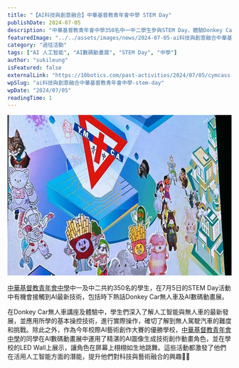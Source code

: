```yaml
---
title: "【AI科技與創意融合】中華基督教青年會中學 STEM Day"
publishDate: 2024-07-05
description: "中華基督教青年會中學350名中一中二學生參與STEM Day，體驗Donkey Car無人車技術和AI數碼動畫展，運用AI圖像生成技術創作動畫角色，激發科技與藝術融合潛能。"
featuredImage: "../../assets/images/news/2024-07-05-ai科技與創意融合中華基督教青年會中學-stem-day/image1.jpeg"
category: "過往活動"
tags: ["AI 人工智能", "AI數碼動畫展", "STEM Day", "中學"]
author: "sukileung"
isFeatured: false
externalLink: "https://10botics.com/past-activities/2024/07/05/cymcass-stem-day/"
wpSlug: "ai科技與創意融合中華基督教青年會中學-stem-day"
wpDate: "2024/07/05"
readingTime: 1
---
```


![](../../assets/images/news/2024-07-05-ai科技與創意融合中華基督教青年會中學-stem-day/image1.jpeg)

[中華基督教青年會中學](https://www.cymcass.edu.hk/)中一及中二共約350名的學生，在7月5日的STEM Day活動中有機會接觸到AI最新技術，包括時下熱話Donkey Car無人車及AI數碼動畫展。

在Donkey Car無人車講座及體驗中，學生們深入了解人工智能與無人車的最新發展，並應用所學的基本操控技術，進行實際操作，確切了解到無人駕駛汽車的難度和挑戰。除此之外，作為今年校際AI藝術創作大賽的優勝學校，[中華基督教青年會中學](https://www.cymcass.edu.hk/)的同學在AI數碼動畫展中運用了精湛的AI圖像生成技術創作動畫角色，並在學校的LED Wall上展示，讓角色在屏幕上栩栩如生地跳舞。這些活動都激發了他們在活用人工智能方面的潛能，提升他們對科技與藝術融合的興趣🎨💡
